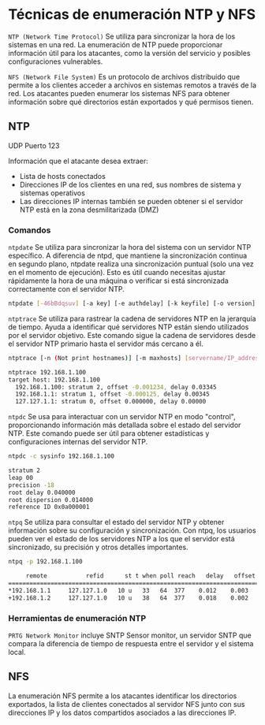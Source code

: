 # Técnicas de enumeración NTP y NFS

`NTP (Network Time Protocol)` Se utiliza para sincronizar la hora de los sistemas en una red. La enumeración de NTP puede proporcionar información útil para los atacantes, como la versión del servicio y posibles configuraciones vulnerables.

`NFS (Network File System)` Es un protocolo de archivos distribuido que permite a los clientes acceder a archivos en sistemas remotos a través de la red. Los atacantes pueden enumerar los sistemas NFS para obtener información sobre qué directorios están exportados y qué permisos tienen.

## NTP

UDP Puerto 123

Información que el atacante desea extraer:
- Lista de hosts conectados
- Direcciones IP de los clientes en una red, sus nombres de sistema y sistemas operativos
- Las direcciones IP internas también se pueden obtener si el servidor NTP está en la zona desmilitarizada (DMZ)

### Comandos

`ntpdate` Se utiliza para sincronizar la hora del sistema con un servidor NTP específico. A diferencia de ntpd, que mantiene la sincronización continua en segundo plano, ntpdate realiza una sincronización puntual (solo una vez en el momento de ejecución). Esto es útil cuando necesitas ajustar rápidamente la hora de una máquina o verificar si está sincronizada correctamente con el servidor NTP.

```bash
ntpdate [-46bBdqsuv] [-a key] [-e authdelay] [-k keyfile] [-o version] [-p samples] [-t timeout] [ -U user_name] server [...]
```

`ntptrace` Se utiliza para rastrear la cadena de servidores NTP en la jerarquía de tiempo. Ayuda a identificar qué servidores NTP están siendo utilizados por el servidor objetivo. Este comando sigue la cadena de servidores desde el servidor NTP primario hasta el servidor más cercano a él.

```bash
ntptrace [-n (Not print hostnames)] [-m maxhosts] [servername/IP_address]

ntptrace 192.168.1.100
target host: 192.168.1.100
  192.168.1.100: stratum 2, offset -0.001234, delay 0.03345
  192.168.1.1: stratum 1, offset -0.000125, delay 0.00345
  127.127.1.1: stratum 0, offset 0.000000, delay 0.00000
```

`ntpdc` Se usa para interactuar con un servidor NTP en modo "control", proporcionando información más detallada sobre el estado del servidor NTP. Este comando puede ser útil para obtener estadísticas y configuraciones internas del servidor NTP.

```bash
ntpdc -c sysinfo 192.168.1.100

stratum 2
leap 00
precision -18
root delay 0.040000
root dispersion 0.014000
reference ID 0x0a000001
```

`ntpq` Se utiliza para consultar el estado del servidor NTP y obtener información sobre su configuración y sincronización. Con ntpq, los usuarios pueden ver el estado de los servidores NTP a los que el servidor está sincronizado, su precisión y otros detalles importantes.

```bash
ntpq -p 192.168.1.100

     remote           refid      st t when poll reach   delay   offset  jitter
==============================================================================
*192.168.1.1     127.127.1.0   10 u   33   64  377    0.012    0.003   0.001
+192.168.1.2     127.127.1.0   10 u   38   64  377    0.018    0.002   0.002
```

### Herramientas de enumeración NTP

`PRTG Network Monitor` incluye SNTP Sensor monitor, un servidor SNTP que compara la diferencia de tiempo de respuesta entre el servidor y el sistema local.

## NFS

La enumeración NFS permite a los atacantes identificar los directorios exportados, la lista de clientes conectados al servidor NFS junto con sus direcciones IP y los datos compartidos asociados a las direcciones IP.


